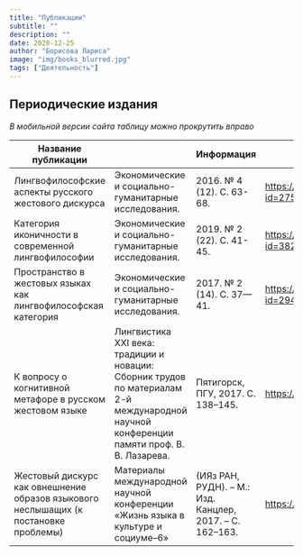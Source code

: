```yaml
---
title: "Публикации"
subtitle: ""
description: ""
date: 2020-12-25
author: "Борисова Лариса"
image: "img/books_blurred.jpg"
tags: ["Деятельность"]
---
```


## Периодические издания

*В мобильной версии сайта таблицу можно прокрутить вправо*

| Название публикации                                                                  |                                                                                                                                           | Информация                                               | Ссылка                                       |
|--------------------------------------------------------------------------------------|-------------------------------------------------------------------------------------------------------------------------------------------|----------------------------------------------------------|----------------------------------------------|
| Лингвофилософские аспекты  русского жестового дискурса                               | Экономические и  социально-гуманитарные исследования.                                                                                     | 2016. № 4 (12). С. 63-68.                                | https://elibrary.ru/item.asp?id=27531192     |
| Категория иконичности  в современной лингвофилософии                                 | Экономические и  социально-гуманитарные исследования.                                                                                     | 2019. № 2 (22). С. 41-45.                                | https://www.elibrary.ru/item.asp?id=38246040 |
| Пространство в жестовых языках как лингвофилософская категория                       | Экономические и  социально-гуманитарные исследования.                                                                                     | 2017. № 2 (14). С. 37—41.                                | https://elibrary.ru/item.asp?id=29445764     |
| К вопросу о когнитивной метафоре в русском жестовом языке                            | Лингвистика XXI века: традиции и новации: Сборник трудов по материалам 2-й международной научной конференции памяти проф. В. В. Лазарева. | Пятигорск, ПГУ, 2017. C. 138–145.                        | https://yadi.sk/d/jvjbYIpP3P9EG6             |
| Жестовый дискурс как овнешнение образов языкового неслышащих (к постановке проблемы) | Материалы международной научной конференции «Жизнь языка в культуре и социуме–6»                                                          | (ИЯз РАН, РУДН). – М.: Изд. Канцлер, 2017. – C. 162–163. | https://yadi.sk/d/jvjbYIpP3P9EG6             |
